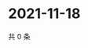 # 2021-11-18

共 0 条

<!-- BEGIN WEIBO -->
<!-- 最后更新时间 Thu Nov 18 2021 15:13:13 GMT+0800 (China Standard Time) -->

<!-- END WEIBO -->
